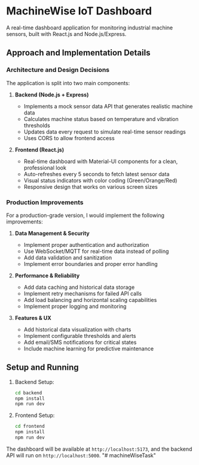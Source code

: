 # MachineWise IoT Dashboard

A real-time dashboard application for monitoring industrial machine sensors, built with React.js and Node.js/Express.

## Approach and Implementation Details

### Architecture and Design Decisions

The application is split into two main components:

1. **Backend (Node.js + Express)**

    - Implements a mock sensor data API that generates realistic machine data
    - Calculates machine status based on temperature and vibration thresholds
    - Updates data every request to simulate real-time sensor readings
    - Uses CORS to allow frontend access

2. **Frontend (React.js)**
    - Real-time dashboard with Material-UI components for a clean, professional look
    - Auto-refreshes every 5 seconds to fetch latest sensor data
    - Visual status indicators with color coding (Green/Orange/Red)
    - Responsive design that works on various screen sizes

### Production Improvements

For a production-grade version, I would implement the following improvements:

1. **Data Management & Security**

    - Implement proper authentication and authorization
    - Use WebSocket/MQTT for real-time data instead of polling
    - Add data validation and sanitization
    - Implement error boundaries and proper error handling

2. **Performance & Reliability**

    - Add data caching and historical data storage
    - Implement retry mechanisms for failed API calls
    - Add load balancing and horizontal scaling capabilities
    - Implement proper logging and monitoring

3. **Features & UX**
    - Add historical data visualization with charts
    - Implement configurable thresholds and alerts
    - Add email/SMS notifications for critical states
    - Include machine learning for predictive maintenance

## Setup and Running

1. Backend Setup:

    ```bash
    cd backend
    npm install
    npm run dev
    ```

2. Frontend Setup:
    ```bash
    cd frontend
    npm install
    npm run dev
    ```

The dashboard will be available at `http://localhost:5173`, and the backend API will run on `http://localhost:5000`.
"# machineWiseTask" 
